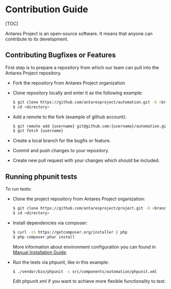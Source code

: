 # Contribution Guide

[TOC]

Antares Project is an open-source software. It means that anyone can contribute to its development.

## Contributing Bugfixes or Features

First step is to prepare a repository from which our team can pull into the Antares Project repository. 

* Fork the repository from Antares Project organization

* Clone repository locally and enter it as the following example:
    ```bash
    $ git clone https://github.com/antaresproject/automation.git -b <branch> <directory>
    $ cd <directory>
    ```
* Add a remote to the fork (example of github account):
    ```bash
    $ git remote add {username} git@github.com:{username}/automation.git
    $ git fetch {username}
    ```
* Create a local branch for the bugfix or feature.
* Commit and push changes to your repository.
* Create new pull request with your changes which should be included.

## Running phpunit tests

To run tests:

* Clone the project repository from Antares Project organization:

    ```bash
    $ git clone https://github.com/antaresproject/project.git -b <branch> <directory>
    $ cd <directory>
    ```
    
* Install dependencies via composer:

    ```bash
    $ curl -sS https://getcomposer.org/installer | php
    $ php composer.phar install
    ```
   More information about environment configuration you can found in [Manual Installation Guide](../installation/installation_manual.md).

* Run the tests via phpunit, like in this example:
    ```bash
    $ ./vendor/bin/phpunit -c src/components/automation/phpunit.xml
    ```    
  Edit phpunit.xml if you want to achieve more flexible functionality to test.

 
 
 